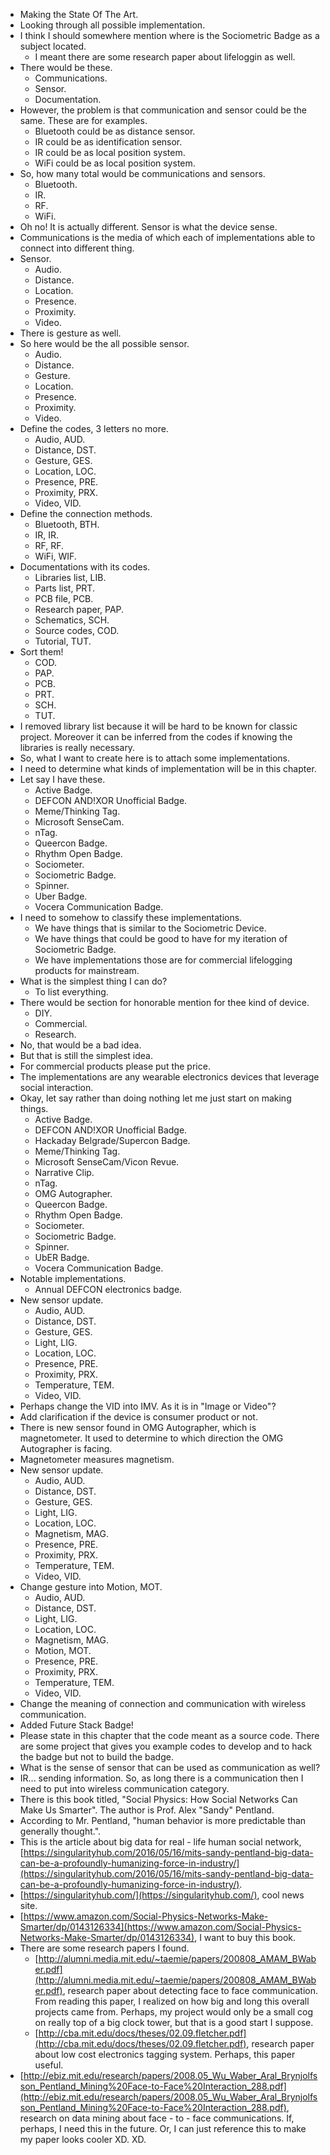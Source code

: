 * Making the State Of The Art.
* Looking through all possible implementation.
* I think I should somewhere mention where is the Sociometric Badge as a subject located.
    * I meant there are some research paper about lifeloggin as well.
* There would be these.
    * Communications.
    * Sensor.
    * Documentation.
* However, the problem is that communication and sensor could be the same. These are for examples.
    * Bluetooth could be as distance sensor.
    * IR could be as identification sensor.
    * IR could be as local position system.
    * WiFi could be as local position system.
* So, how many total would be communications and sensors.
    * Bluetooth.
    * IR.
    * RF.
    * WiFi.
* Oh no! It is actually different. Sensor is what the device sense.
* Communications is the media of which each of implementations able to connect into different thing.
* Sensor.
    * Audio.
    * Distance.
    * Location.
    * Presence.
    * Proximity.
    * Video.
* There is gesture as well.
* So here would be the all possible sensor.
    * Audio.
    * Distance.
    * Gesture.
    * Location.
    * Presence.
    * Proximity.
    * Video.
* Define the codes, 3 letters no more.
    * Audio, AUD.
    * Distance, DST.
    * Gesture, GES.
    * Location, LOC.
    * Presence, PRE.
    * Proximity, PRX.
    * Video, VID.
* Define the connection methods.
    * Bluetooth, BTH.
    * IR, IR.
    * RF, RF.
    * WiFi, WIF.
* Documentations with its codes.
    * Libraries list, LIB.
    * Parts list, PRT.
    * PCB file, PCB.
    * Research paper, PAP.
    * Schematics, SCH.
    * Source codes, COD.
    * Tutorial, TUT.
* Sort them!
    * COD.
    * PAP.
    * PCB.
    * PRT.
    * SCH.
    * TUT.
* I removed library list because it will be hard to be known for classic project. Moreover it can be inferred from the codes if knowing the libraries is really necessary.
* So, what I want to create here is to attach some implementations.
* I need to determine what kinds of implementation will be in this chapter.
* Let say I have these.
    * Active Badge.
    * DEFCON AND!XOR Unofficial Badge.
    * Meme/Thinking Tag.
    * Microsoft SenseCam.
    * nTag.
    * Queercon Badge.
    * Rhythm Open Badge.
    * Sociometer.
    * Sociometric Badge.
    * Spinner.
    * Uber Badge.
    * Vocera Communication Badge.
* I need to somehow to classify these implementations.
    * We have things that is similar to the Sociometric Device.
    * We have things that could be good to have for my iteration of Sociometric Badge.
    * We have implementations those are for commercial lifelogging products for mainstream.
* What is the simplest thing I can do?
    * To list everything.
* There would be section for honorable mention for thee kind of device.
    * DIY.
    * Commercial.
    * Research.
* No, that would be a bad idea.
* But that is still the simplest idea.
* For commercial products please put the price.
* The implementations are any wearable electronics devices that leverage social interaction.
* Okay, let say rather than doing nothing let me just start on making things.
    * Active Badge.
    * DEFCON AND!XOR Unofficial Badge.
    * Hackaday Belgrade/Supercon Badge.
    * Meme/Thinking Tag.
    * Microsoft SenseCam/Vicon Revue.
    * Narrative Clip.
    * nTag.
    * OMG Autographer.
    * Queercon Badge.
    * Rhythm Open Badge.
    * Sociometer.
    * Sociometric Badge.
    * Spinner.
    * UbER Badge.
    * Vocera Communication Badge.
* Notable implementations.
    * Annual DEFCON electronics badge.
* New sensor update.
    * Audio, AUD.
    * Distance, DST.
    * Gesture, GES.
    * Light, LIG.
    * Location, LOC.
    * Presence, PRE.
    * Proximity, PRX.
    * Temperature, TEM.
    * Video, VID.
* Perhaps change the VID into IMV. As it is in "Image or Video"?
* Add clarification if the device is consumer product or not.
* There is new sensor found in OMG Autographer, which is magnetometer. It used to determine to which direction the OMG Autographer is facing.
* Magnetometer measures magnetism.
* New sensor update.
    * Audio, AUD.
    * Distance, DST.
    * Gesture, GES.
    * Light, LIG.
    * Location, LOC.
    * Magnetism, MAG.
    * Presence, PRE.
    * Proximity, PRX.
    * Temperature, TEM.
    * Video, VID.
* Change gesture into Motion, MOT.
    * Audio, AUD.
    * Distance, DST.
    * Light, LIG.
    * Location, LOC.
    * Magnetism, MAG.
    * Motion, MOT.
    * Presence, PRE.
    * Proximity, PRX.
    * Temperature, TEM.
    * Video, VID.
* Change the meaning of connection and communication with wireless communication.
* Added Future Stack Badge!
* Please state in this chapter that the code meant as a source code. There are some project that gives you example codes to develop and to hack the badge but not to build the badge.
* What is the sense of sensor that can be used as communication as well?
* IR... sending information. So, as long there is a communication then I need to put into wireless communication category.
* There is this book titled, "Social Physics: How Social Networks Can Make Us Smarter". The author is Prof. Alex "Sandy" Pentland.
* According to Mr. Pentland, "human behavior is more predictable than generally thought.".
* This is the article about big data for real - life human social network, [https://singularityhub.com/2016/05/16/mits-sandy-pentland-big-data-can-be-a-profoundly-humanizing-force-in-industry/](https://singularityhub.com/2016/05/16/mits-sandy-pentland-big-data-can-be-a-profoundly-humanizing-force-in-industry/).
* [https://singularityhub.com/](https://singularityhub.com/), cool news site.
* [https://www.amazon.com/Social-Physics-Networks-Make-Smarter/dp/0143126334](https://www.amazon.com/Social-Physics-Networks-Make-Smarter/dp/0143126334), I want to buy this book.
* There are some research papers I found.
    * [http://alumni.media.mit.edu/~taemie/papers/200808_AMAM_BWaber.pdf](http://alumni.media.mit.edu/~taemie/papers/200808_AMAM_BWaber.pdf), research paper about detecting face to face communication. From reading this paper, I realized on how big and long this overall projects came from. Perhaps, my project would only be a small cog on really top of a big clock tower, but that is a good start I suppose.
    * [http://cba.mit.edu/docs/theses/02.09.fletcher.pdf](http://cba.mit.edu/docs/theses/02.09.fletcher.pdf), research paper about low cost electronics tagging system. Perhaps, this paper useful.
* [http://ebiz.mit.edu/research/papers/2008.05_Wu_Waber_Aral_Brynjolfsson_Pentland_Mining%20Face-to-Face%20Interaction_288.pdf](http://ebiz.mit.edu/research/papers/2008.05_Wu_Waber_Aral_Brynjolfsson_Pentland_Mining%20Face-to-Face%20Interaction_288.pdf), research on data mining about face - to - face communications. If, perhaps, I need this in the future. Or, I can just reference this to make my paper looks cooler XD. XD.